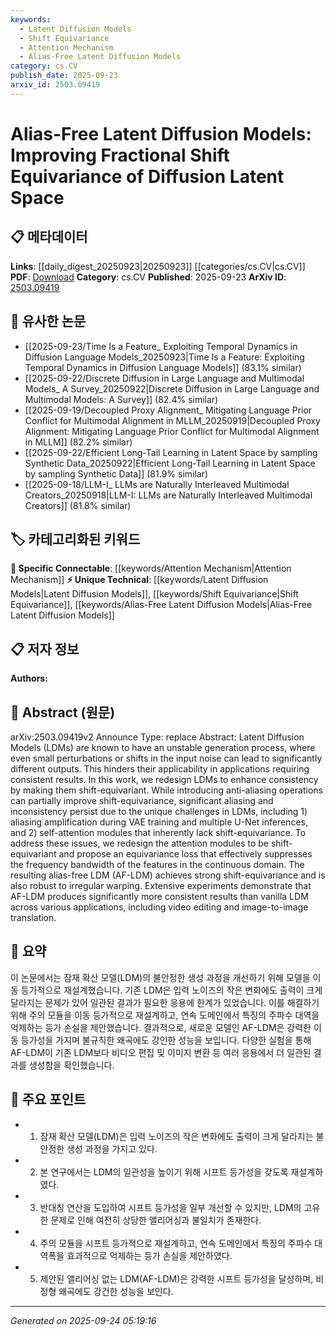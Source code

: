 ```yaml
---
keywords:
  - Latent Diffusion Models
  - Shift Equivariance
  - Attention Mechanism
  - Alias-Free Latent Diffusion Models
category: cs.CV
publish_date: 2025-09-23
arxiv_id: 2503.09419
---
```


<!-- KEYWORD_LINKING_METADATA:
{
  "processed_timestamp": "2025-09-24T05:19:16.247493",
  "vocabulary_version": "1.0",
  "selected_keywords": [
    "Latent Diffusion Models",
    "Shift Equivariance",
    "Attention Mechanism",
    "Alias-Free Latent Diffusion Models"
  ],
  "rejected_keywords": [],
  "similarity_scores": {
    "Latent Diffusion Models": 0.78,
    "Shift Equivariance": 0.77,
    "Attention Mechanism": 0.8,
    "Alias-Free Latent Diffusion Models": 0.79
  },
  "extraction_method": "AI_prompt_based",
  "budget_applied": true,
  "candidates_json": {
    "candidates": [
      {
        "surface": "Latent Diffusion Models",
        "canonical": "Latent Diffusion Models",
        "aliases": [
          "LDMs"
        ],
        "category": "unique_technical",
        "rationale": "Latent Diffusion Models are central to the paper's contributions and represent a unique technical advancement.",
        "novelty_score": 0.75,
        "connectivity_score": 0.65,
        "specificity_score": 0.85,
        "link_intent_score": 0.78
      },
      {
        "surface": "Shift Equivariance",
        "canonical": "Shift Equivariance",
        "aliases": [
          "Shift-Equivariant"
        ],
        "category": "unique_technical",
        "rationale": "Shift Equivariance is a key concept in improving the stability of LDMs and is specific to this research.",
        "novelty_score": 0.68,
        "connectivity_score": 0.7,
        "specificity_score": 0.82,
        "link_intent_score": 0.77
      },
      {
        "surface": "Attention Mechanism",
        "canonical": "Attention Mechanism",
        "aliases": [
          "Attention Module"
        ],
        "category": "specific_connectable",
        "rationale": "Attention Mechanisms are redesigned in the paper to achieve shift-equivariance, linking to broader neural network concepts.",
        "novelty_score": 0.45,
        "connectivity_score": 0.88,
        "specificity_score": 0.72,
        "link_intent_score": 0.8
      },
      {
        "surface": "Alias-Free LDM",
        "canonical": "Alias-Free Latent Diffusion Models",
        "aliases": [
          "AF-LDM"
        ],
        "category": "unique_technical",
        "rationale": "Alias-Free LDM represents a novel improvement over traditional LDMs, enhancing shift-equivariance.",
        "novelty_score": 0.8,
        "connectivity_score": 0.6,
        "specificity_score": 0.88,
        "link_intent_score": 0.79
      }
    ],
    "ban_list_suggestions": [
      "VAE",
      "U-Net",
      "self-attention"
    ]
  },
  "decisions": [
    {
      "candidate_surface": "Latent Diffusion Models",
      "resolved_canonical": "Latent Diffusion Models",
      "decision": "linked",
      "scores": {
        "novelty": 0.75,
        "connectivity": 0.65,
        "specificity": 0.85,
        "link_intent": 0.78
      }
    },
    {
      "candidate_surface": "Shift Equivariance",
      "resolved_canonical": "Shift Equivariance",
      "decision": "linked",
      "scores": {
        "novelty": 0.68,
        "connectivity": 0.7,
        "specificity": 0.82,
        "link_intent": 0.77
      }
    },
    {
      "candidate_surface": "Attention Mechanism",
      "resolved_canonical": "Attention Mechanism",
      "decision": "linked",
      "scores": {
        "novelty": 0.45,
        "connectivity": 0.88,
        "specificity": 0.72,
        "link_intent": 0.8
      }
    },
    {
      "candidate_surface": "Alias-Free LDM",
      "resolved_canonical": "Alias-Free Latent Diffusion Models",
      "decision": "linked",
      "scores": {
        "novelty": 0.8,
        "connectivity": 0.6,
        "specificity": 0.88,
        "link_intent": 0.79
      }
    }
  ]
}
-->

# Alias-Free Latent Diffusion Models: Improving Fractional Shift Equivariance of Diffusion Latent Space

## 📋 메타데이터

**Links**: [[daily_digest_20250923|20250923]] [[categories/cs.CV|cs.CV]]
**PDF**: [Download](https://arxiv.org/pdf/2503.09419.pdf)
**Category**: cs.CV
**Published**: 2025-09-23
**ArXiv ID**: [2503.09419](https://arxiv.org/abs/2503.09419)

## 🔗 유사한 논문
- [[2025-09-23/Time Is a Feature_ Exploiting Temporal Dynamics in Diffusion Language Models_20250923|Time Is a Feature: Exploiting Temporal Dynamics in Diffusion Language Models]] (83.1% similar)
- [[2025-09-22/Discrete Diffusion in Large Language and Multimodal Models_ A Survey_20250922|Discrete Diffusion in Large Language and Multimodal Models: A Survey]] (82.4% similar)
- [[2025-09-19/Decoupled Proxy Alignment_ Mitigating Language Prior Conflict for Multimodal Alignment in MLLM_20250919|Decoupled Proxy Alignment: Mitigating Language Prior Conflict for Multimodal Alignment in MLLM]] (82.2% similar)
- [[2025-09-22/Efficient Long-Tail Learning in Latent Space by sampling Synthetic Data_20250922|Efficient Long-Tail Learning in Latent Space by sampling Synthetic Data]] (81.9% similar)
- [[2025-09-18/LLM-I_ LLMs are Naturally Interleaved Multimodal Creators_20250918|LLM-I: LLMs are Naturally Interleaved Multimodal Creators]] (81.8% similar)

## 🏷️ 카테고리화된 키워드
**🔗 Specific Connectable**: [[keywords/Attention Mechanism|Attention Mechanism]]
**⚡ Unique Technical**: [[keywords/Latent Diffusion Models|Latent Diffusion Models]], [[keywords/Shift Equivariance|Shift Equivariance]], [[keywords/Alias-Free Latent Diffusion Models|Alias-Free Latent Diffusion Models]]

## 📋 저자 정보

**Authors:** 

## 📄 Abstract (원문)

arXiv:2503.09419v2 Announce Type: replace 
Abstract: Latent Diffusion Models (LDMs) are known to have an unstable generation process, where even small perturbations or shifts in the input noise can lead to significantly different outputs. This hinders their applicability in applications requiring consistent results. In this work, we redesign LDMs to enhance consistency by making them shift-equivariant. While introducing anti-aliasing operations can partially improve shift-equivariance, significant aliasing and inconsistency persist due to the unique challenges in LDMs, including 1) aliasing amplification during VAE training and multiple U-Net inferences, and 2) self-attention modules that inherently lack shift-equivariance. To address these issues, we redesign the attention modules to be shift-equivariant and propose an equivariance loss that effectively suppresses the frequency bandwidth of the features in the continuous domain. The resulting alias-free LDM (AF-LDM) achieves strong shift-equivariance and is also robust to irregular warping. Extensive experiments demonstrate that AF-LDM produces significantly more consistent results than vanilla LDM across various applications, including video editing and image-to-image translation.

## 📝 요약

이 논문에서는 잠재 확산 모델(LDM)의 불안정한 생성 과정을 개선하기 위해 모델을 이동 등가적으로 재설계했습니다. 기존 LDM은 입력 노이즈의 작은 변화에도 출력이 크게 달라지는 문제가 있어 일관된 결과가 필요한 응용에 한계가 있었습니다. 이를 해결하기 위해 주의 모듈을 이동 등가적으로 재설계하고, 연속 도메인에서 특징의 주파수 대역을 억제하는 등가 손실을 제안했습니다. 결과적으로, 새로운 모델인 AF-LDM은 강력한 이동 등가성을 가지며 불규칙한 왜곡에도 강인한 성능을 보입니다. 다양한 실험을 통해 AF-LDM이 기존 LDM보다 비디오 편집 및 이미지 변환 등 여러 응용에서 더 일관된 결과를 생성함을 확인했습니다.

## 🎯 주요 포인트

- 1. 잠재 확산 모델(LDM)은 입력 노이즈의 작은 변화에도 출력이 크게 달라지는 불안정한 생성 과정을 가지고 있다.
- 2. 본 연구에서는 LDM의 일관성을 높이기 위해 시프트 등가성을 갖도록 재설계하였다.
- 3. 반대칭 연산을 도입하여 시프트 등가성을 일부 개선할 수 있지만, LDM의 고유한 문제로 인해 여전히 상당한 앨리어싱과 불일치가 존재한다.
- 4. 주의 모듈을 시프트 등가적으로 재설계하고, 연속 도메인에서 특징의 주파수 대역폭을 효과적으로 억제하는 등가 손실을 제안하였다.
- 5. 제안된 앨리어싱 없는 LDM(AF-LDM)은 강력한 시프트 등가성을 달성하며, 비정형 왜곡에도 강건한 성능을 보인다.


---

*Generated on 2025-09-24 05:19:16*